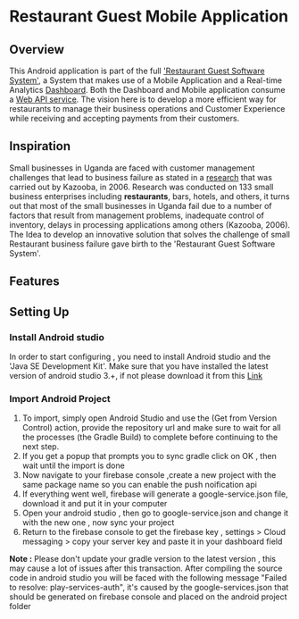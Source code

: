 # Restaurant Guest Mobile Application
## Overview
This Android application is part of the full ['Restaurant Guest Software System'](https://github.com/users/RonnieLutaro/projects/5), a System that makes use of a Mobile Application and a Real-time Analytics [Dashboard](https://github.com/RonnieLutaro/restaurant-guest-dashboard). Both the Dashboard and Mobile application consume a [Web API service](https://github.com/RonnieLutaro/restaurant-guest-dashboard). The vision here is to develop a more efficient way for restaurants to manage their business operations and Customer Experience while receiving and accepting payments from their customers.

## Inspiration
Small businesses in Uganda are faced with customer management challenges that lead to business failure as stated in a [research](https://www.researchgate.net/publication/291863118_Causes_of_small_business_failure_in_Uganda_A_case_study_from_Bushenyi_and_Mbarara_towns) that was carried out by Kazooba, in 2006.
Research was conducted on 133 small business enterprises including **restaurants**, bars, hotels, and others, it turns out that most of the small businesses in Uganda fail due to a number of factors that result from management problems, inadequate control of inventory, delays in processing applications among others (Kazooba, 2006). The Idea to develop an innovative solution that solves the challenge of small Restaurant business failure gave birth to the 'Restaurant Guest Software System'. 

## Features

## Setting Up
### Install Android studio
In order to start configuring , you need to install Android studio and the 'Java SE Development Kit'.
Make sure that you have installed the latest version of android studio 3.+, if not please download it from this [Link](https://developer.android.com/studio/index.html)
### Import Android Project

1. To import, simply open Android Studio and use the (Get from Version Control) action, provide the repository url and make sure to wait for all the processes (the Gradle Build) to complete before continuing to the next step.
2. If you get a popup that prompts you to sync gradle click on OK , then wait until the import is done
3. Now navigate to your firebase console ,create a new project with the same package name so you can enable the push noification api
4. If everything went well, firebase will generate a google-service.json file, download it and put it in your computer
5. Open your android studio , then go to google-service.json and change it with the new one , now sync your project
6. Return to the firebase console to get the firebase key , settings > Cloud messaging > copy your server key and paste it in your dashboard field

**Note :**
Please don't update your gradle version to the latest version , this may cause a lot of issues after this transaction. After compiling the source code in android studio you will be faced with the following message "Failed to resolve: play-services-auth", it's caused by the google-services.json that should be generated on firebase console and placed on the android project folder
